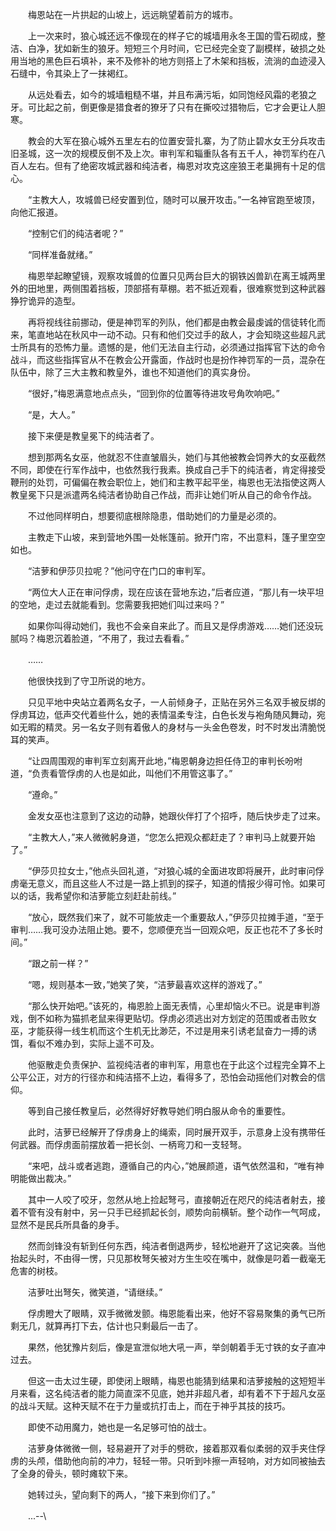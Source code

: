 　　梅恩站在一片拱起的山坡上，远远眺望着前方的城市。

　　上一次来时，狼心城还远不像现在的样子它的城墙用永冬王国的雪石砌成，整洁、白净，犹如新生的狼牙。短短三个月时间，它已经完全变了副模样，破损之处用当地的黑色巨石填补，来不及修补的地方则搭上了木架和挡板，流淌的血迹浸入石缝中，令其染上了一抹褐红。

　　从远处看去，如今的城墙粗糙不堪，并且布满污垢，如同饱经风霜的老狼之牙。可比起之前，倒更像是猎食者的獠牙了只有在撕咬过猎物后，它才会更让人胆寒。

　　教会的大军在狼心城外五里左右的位置安营扎寨，为了防止碧水女王分兵攻击旧圣城，这一次的规模反倒不及上次。审判军和辎重队各有五千人，神罚军约在八百人左右。但有了绝密攻城武器和纯洁者，梅恩对攻克这座狼王老巢拥有十足的信心。

　　“主教大人，攻城兽已经安置到位，随时可以展开攻击。”一名神官跑至坡顶，向他汇报道。

　　“控制它们的纯洁者呢？”

　　“同样准备就绪。”

　　梅恩举起瞭望镜，观察攻城兽的位置只见两台巨大的钢铁凶兽趴在离王城两里外的田地里，两侧围着挡板，顶部搭有草棚。若不抵近观看，很难察觉到这种武器狰狞诡异的造型。

　　再将视线往前挪动，便是神罚军的列队，他们都是由教会最虔诚的信徒转化而来，笔直地站在秋风中一动不动。只有和他们交过手的敌人，才会知晓这些超凡武士所具有的恐怖力量。遗憾的是，他们无法自主行动，必须通过指挥官下达的命令战斗，而这些指挥官从不在教会公开露面，作战时也是扮作神罚军的一员，混杂在队伍中，除了三大主教和教皇外，谁也不知道他们的真实身份。

　　“很好，”梅恩满意地点点头，“回到你的位置等待进攻号角吹响吧。”

　　“是，大人。”

　　接下来便是教皇冕下的纯洁者了。

　　想到那两名女巫，他就忍不住直皱眉头，她们与其他被教会饲养大的女巫截然不同，即使在行军作战中，也依然我行我素。换成自己手下的纯洁者，肯定得接受鞭刑的处罚，可偏偏在教会职位上，她们和主教平起平坐，梅恩也无法指使这两人教皇冕下只是派遣两名纯洁者协助自己作战，而非让她们听从自己的命令作战。

　　不过他同样明白，想要彻底根除隐患，借助她们的力量是必须的。

　　主教走下山坡，来到营地外围一处帐篷前。掀开门帘，不出意料，篷子里空空如也。

　　“洁萝和伊莎贝拉呢？”他问守在门口的审判军。

　　“两位大人正在审问俘虏，现在应该在营地东边，”后者应道，“那儿有一块平坦的空地，走过去就能看到。您需要我把她们叫过来吗？”

　　如果你叫得动她们，我也不会亲自来此了。而且又是俘虏游戏……她们还没玩腻吗？梅恩沉着脸道，“不用了，我过去看看。”

　　……

　　他很快找到了守卫所说的地方。

　　只见平地中央站立着两名女子，一人前倾身子，正贴在另外三名双手被反绑的俘虏耳边，低声交代着些什么，她的表情温柔专注，白色长发与袍角随风舞动，宛如无暇的精灵。另一名女子则有着傲人的身材与一头金色卷发，时不时发出清脆悦耳的笑声。

　　“让四周围观的审判军立刻离开此地，”梅恩朝身边担任侍卫的审判长吩咐道，“负责看管俘虏的人也是如此，叫他们不用管这事了。”

　　“遵命。”

　　金发女巫也注意到了这边的动静，她跟伙伴打了个招呼，随后快步走了过来。

　　“主教大人，”来人微微躬身道，“您怎么把观众都赶走了？审判马上就要开始了。”

　　“伊莎贝拉女士，”他点头回礼道，“对狼心城的全面进攻即将展开，此时审问俘虏毫无意义，而且这些人不过是一路上抓到的探子，知道的情报少得可怜。如果可以的话，我希望你和洁萝能立刻赶赴前线。”

　　“放心，既然我们来了，就不可能放走一个重要敌人，”伊莎贝拉摊手道，“至于审判……我可没办法阻止她。要不，您顺便充当一回观众吧，反正也花不了多长时间。”

　　“跟之前一样？”

　　“嗯，规则基本一致，”她笑了笑，“洁萝最喜欢这样的游戏了。”

　　“那么快开始吧。”该死的，梅恩脸上面无表情，心里却恼火不已。说是审判游戏，倒不如称为猫抓老鼠来得更贴切。俘虏必须逃出对方划定的范围或者击败女巫，才能获得一线生机而这个生机无比渺茫，不过是用来引诱老鼠奋力一搏的诱饵，看似不难办到，实际上遥不可及。

　　他驱散走负责保护、监视纯洁者的审判军，用意也在于此这个过程完全算不上公平公正，对方的行径亦和纯洁搭不上边，看得多了，恐怕会动摇他们对教会的信仰。

　　等到自己接任教皇后，必然得好好教导她们明白服从命令的重要性。

　　此时，洁萝已经解开了俘虏身上的绳索，同时展开双手，示意身上没有携带任何武器。而俘虏面前摆放着一把长剑、一柄弯刀和一支轻弩。

　　“来吧，战斗或者逃跑，遵循自己的内心，”她展颜道，语气依然温和，“唯有神明能做出裁决。”

　　其中一人咬了咬牙，忽然从地上捡起弩弓，直接朝近在咫尺的纯洁者射去，接着不管有没有射中，另一只手已经抓起长剑，顺势向前横斩。整个动作一气呵成，显然不是民兵所具备的身手。

　　然而剑锋没有斩到任何东西，纯洁者倒退两步，轻松地避开了这记突袭。当他抬起头时，不由得一愣，只见那枚弩矢被对方生生咬在嘴中，就像是叼着一截毫无危害的树枝。

　　洁萝吐出弩矢，微笑道，“请继续。”

　　俘虏瞪大了眼睛，双手微微发颤。梅恩能看出来，他好不容易聚集的勇气已所剩无几，就算再打下去，估计也只剩最后一击了。

　　果然，他犹豫片刻后，像是宣泄似地大吼一声，举剑朝着手无寸铁的女子直冲过去。

　　但这一击太过生硬，即使闭上眼睛，梅恩也能猜到结果和洁萝接触的这短短半月来看，这名纯洁者的能力简直深不见底，她并非超凡者，却有着不下于超凡女巫的战斗天赋。这种天赋不在于力量或抗打击上，而在于神乎其技的技巧。

　　即使不动用魔力，她也是一名足够可怕的战士。

　　洁萝身体微微一侧，轻易避开了对手的劈砍，接着那双看似柔弱的双手夹住俘虏的头颅，借助他向前的冲力，轻轻一带。只听到咔擦一声轻响，对方如同被抽去了全身的骨头，顿时瘫软下来。

　　她转过头，望向剩下的两人，“接下来到你们了。”

　　...--\\
